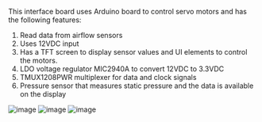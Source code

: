 This interface board uses Arduino board to control servo motors and has the following features:
1. Read data from airflow sensors
2. Uses 12VDC input
3. Has a TFT screen to display sensor values and UI elements to control the motors.
4. LDO voltage regulator MIC2940A to convert 12VDC to 3.3VDC
5. TMUX1208PWR multiplexer for data and clock signals
6. Pressure sensor that measures static pressure and the data is available on the display

![image](https://github.com/user-attachments/assets/c76c3a10-1d2e-41d6-b929-aad715cf3ba1)
![image](https://github.com/user-attachments/assets/666a2732-56b5-4a53-9b5b-de0e465d734c)
![image](https://github.com/user-attachments/assets/9373d5cc-d236-4dc2-a0a1-97a4617de8af)
